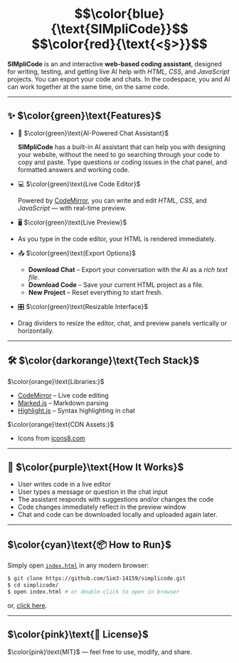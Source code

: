 
<div align="center">
<h1> $$\color{blue}{\text{SIMpliCode}}$$ $$\color{red}{\text{<§>}}$$ </h1>
</div>


**SIMpliCode** is an and interactive **web-based coding assistant**, designed for writing, testing, and getting live AI help with *HTML*, *CSS*, and *JavaScript* projects. You can export your code and chats. In the codespace, you and AI can work together at the same time, on the same code.

---

## ✨ $\color{green}\text{Features}$
  
- 🧠 $\color{green}\text{AI-Powered Chat Assistant}$
  
  **SIMpliCode** has a built-in AI assistant that can help you with designing your website, without the need to go searching through your code to copy and paste. Type questions or coding issues in the chat panel, and formatted answers and working code.

- 💻 $\color{green}\text{Live Code Editor}$
  
  Powered by [CodeMirror](https://codemirror.net/), you can write and edit *HTML*, *CSS*, and *JavaScript* — with real-time preview.

- 🖥️ $\color{green}\text{Live Preview}$
- 
  As you type in the code editor, your HTML is rendered immediately.

- 📤 $\color{green}\text{Export Options}$

  * **Download Chat** – Export your conversation with the AI as a *rich text file*.
  * **Download Code** – Save your current HTML project as a file.
  * **New Project** – Reset everything to start fresh.

- 🎛️ $\color{green}\text{Resizable Interface}$
- 
  Drag dividers to resize the editor, chat, and preview panels vertically or horizontally.

---

## 🛠️ $\color{darkorange}\text{Tech Stack}$

$\color{orange}\text{Libraries:}$

  - [CodeMirror](https://codemirror.net/) – Live code editing
  - [Marked.js](https://marked.js.org/) – Markdown parsing
  - [Highlight.js](https://highlightjs.org/) – Syntax highlighting in chat
  
$\color{orange}\text{CDN Assets:}$ 
  - Icons from [icons8.com](https://icons8.com)

---

## 🔧 $\color{purple}\text{How It Works}$
  
* User writes code in a live editor
* User types a message or question in the chat input
* The assistant responds with suggestions and/or changes the code
* Code changes immediately reflect in the preview window
* Chat and code can be downloaded locally and uploaded again later.

---

## $\color{cyan}\text{📦 How to Run}$

Simply open [`index.html`](index.html) in any modern browser:
```bash
$ git clone https://github.com/Sim3-14159/simplicode.git
$ cd simplicode/
$ open index.html # or double-click to open in browser
```
or, [click here](https://Sim3-14159.github.io/simplicode).

---

## $\color{pink}\text{📝 License}$
$\color{pink}\text{MIT}$ — feel free to use, modify, and share.
